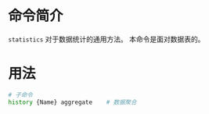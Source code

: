 命令简介
=======

`statistics` 对于数据统计的通用方法。 本命令是面对数据表的。

用法
=======

```bash
# 子命令
history {Name} aggregate    # 数据聚合
```